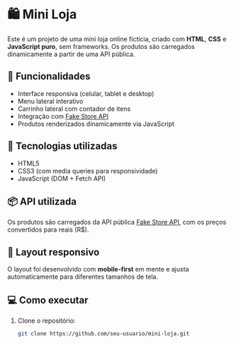 # 🛍️ Mini Loja

Este é um projeto de uma mini loja online fictícia, criado com **HTML**, **CSS** e **JavaScript puro**, sem frameworks. Os produtos são carregados dinamicamente a partir de uma API pública.

## 🚀 Funcionalidades

- Interface responsiva (celular, tablet e desktop)
- Menu lateral interativo
- Carrinho lateral com contador de itens
- Integração com [Fake Store API](https://fakestoreapi.com/)
- Produtos renderizados dinamicamente via JavaScript

## 🧪 Tecnologias utilizadas

- HTML5
- CSS3 (com media queries para responsividade)
- JavaScript (DOM + Fetch API)

## 📦 API utilizada

Os produtos são carregados da API pública [Fake Store API](https://fakestoreapi.com/), com os preços convertidos para reais (R$).

## 📱 Layout responsivo

O layout foi desenvolvido com **mobile-first** em mente e ajusta automaticamente para diferentes tamanhos de tela.

## 💻 Como executar

1. Clone o repositório:
   ```bash
   git clone https://github.com/seu-usuario/mini-loja.git
